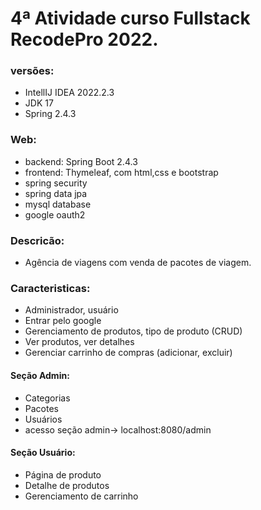# 4ª Atividade curso Fullstack RecodePro 2022.
### versões:
+ IntellIJ IDEA 2022.2.3
+ JDK 17
+ Spring 2.4.3
### Web:
+ backend: Spring Boot 2.4.3
+ frontend: Thymeleaf, com html,css e bootstrap
+ spring security
+ spring data jpa
+ mysql database
+ google oauth2

### Descricão:
+ Agência de viagens com venda de pacotes de viagem. 

### Caracteristicas:
+ Administrador, usuário
+ Entrar pelo google 
+ Gerenciamento de produtos, tipo de produto (CRUD)
+ Ver produtos, ver detalhes
+ Gerenciar carrinho de compras (adicionar, excluir)
#### Seção Admin:
+ Categorias
+ Pacotes
+ Usuários
+ acesso seção admin-> localhost:8080/admin
#### Seção Usuário:
+ Página de produto
+ Detalhe de produtos
+ Gerenciamento de carrinho




